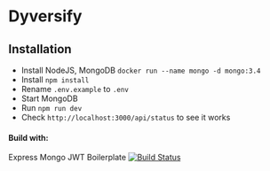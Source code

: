 # Dyversify

## Installation

- Install NodeJS, MongoDB `docker run --name mongo -d mongo:3.4`
- Install `npm install`
- Rename `.env.example` to `.env`
- Start MongoDB
- Run `npm run dev`
- Check `http://localhost:3000/api/status` to see it works


#### Build with:
Express Mongo JWT Boilerplate [![Build Status](https://travis-ci.org/kasvith/express-mongo-jwt-boilerplate.svg?branch=master)](https://travis-ci.org/kasvith/express-mongo-jwt-boilerplate)
